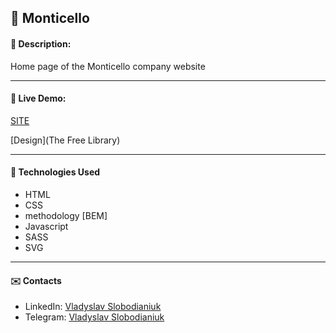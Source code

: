 ## :pushpin: Monticello
#### :memo: Description: 

Home page of the Monticello company website
___

#### :link: Live Demo: 
[SITE](https://slobodianiuk1.github.io/Monticello/)

[Design](The Free Library)
___

#### :rocket: Technologies Used

* HTML
* CSS
* methodology [BEM]
* Javascript
* SASS
* SVG


___

#### :envelope: Contacts
* LinkedIn: [Vladyslav Slobodianiuk](https://www.linkedin.com/in/vladyslav-slobodianiuk-076893241/)
* Telegram: [Vladyslav Slobodianiuk](https://t.me/vladyslavS18)
